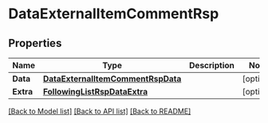 # DataExternalItemCommentRsp

## Properties

Name | Type | Description | Notes
------------ | ------------- | ------------- | -------------
**Data** | [**DataExternalItemCommentRspData**](DataExternalItemCommentRsp_data.md) |  | [optional] 
**Extra** | [**FollowingListRspDataExtra**](FollowingListRsp_data_extra.md) |  | [optional] 

[[Back to Model list]](../README.md#documentation-for-models) [[Back to API list]](../README.md#documentation-for-api-endpoints) [[Back to README]](../README.md)


